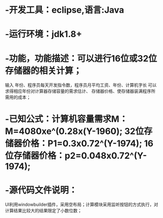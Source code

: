 # -开发工具：eclipse,语言:Java
# -运行环境：jdk1.8+
# -功能，功能描述：可以进行16位或32位存储器的相关计算；
输入 年份、程序员每天开发指令数，程序员月平均工资、年份、计算机字长 可以求得相应年份对计算器存储容量的需求估计、
存储器价格、使存储器装满程序所需用的成本；
# -已知公式：计算机容量需求M：M=4080xe^(0.28x(Y-1960); 32位存储器价格：P1=0.3x0.72^(Y-1974); 16位存储器价格：p2=0.048x0.72^(Y-1974);
# -源代码文件说明：
UI利用windowbuilder插件，采用空布局；计算模块采用监听按钮的方式执行，对计算结果比较大的结果限定了小数位数；